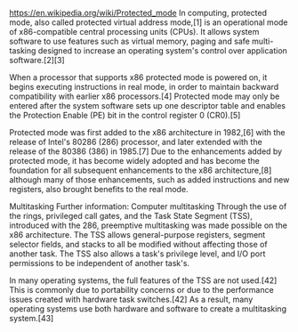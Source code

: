 https://en.wikipedia.org/wiki/Protected_mode
In computing, protected mode, also called protected virtual address mode,[1] is an operational mode of x86-compatible central processing units (CPUs). It allows system software to use features such as virtual memory, paging and safe multi-tasking designed to increase an operating system's control over application software.[2][3]

When a processor that supports x86 protected mode is powered on, it begins executing instructions in real mode, in order to maintain backward compatibility with earlier x86 processors.[4] Protected mode may only be entered after the system software sets up one descriptor table and enables the Protection Enable (PE) bit in the control register 0 (CR0).[5]

Protected mode was first added to the x86 architecture in 1982,[6] with the release of Intel's 80286 (286) processor, and later extended with the release of the 80386 (386) in 1985.[7] Due to the enhancements added by protected mode, it has become widely adopted and has become the foundation for all subsequent enhancements to the x86 architecture,[8] although many of those enhancements, such as added instructions and new registers, also brought benefits to the real mode.

Multitasking
Further information: Computer multitasking
Through the use of the rings, privileged call gates, and the Task State Segment (TSS), introduced with the 286, preemptive multitasking was made possible on the x86 architecture. The TSS allows general-purpose registers, segment selector fields, and stacks to all be modified without affecting those of another task. The TSS also allows a task's privilege level, and I/O port permissions to be independent of another task's.

In many operating systems, the full features of the TSS are not used.[42] This is commonly due to portability concerns or due to the performance issues created with hardware task switches.[42] As a result, many operating systems use both hardware and software to create a multitasking system.[43]